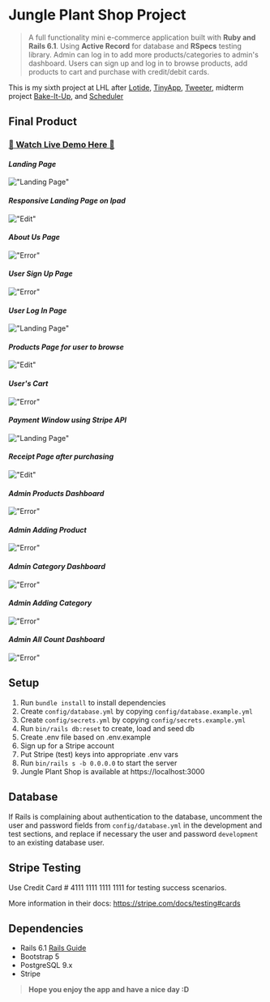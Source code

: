# Jungle Plant Shop Project

> A full functionality mini e-commerce application built with **Ruby and Rails 6.1**. Using **Active Record** for database and **RSpecs** testing library. Admin can log in to add more products/categories to admin's dashboard. Users can sign up and log in to browse products, add products to cart and purchase with credit/debit cards.

This is my sixth project at LHL after [Lotide](https://github.com/thaian161/lotide), [TinyApp](https://github.com/thaian161/tinyApp), [Tweeter](https://github.com/thaian161/tweeter), midterm project [Bake-It-Up](https://github.com/thaian161/Bake-It-Up), and [Scheduler](https://github.com/thaian161/Scheduler-react)

## Final Product

### [🌿 Watch Live Demo Here 🌸](https://youtu.be/uNaOVM1S9eI)

#### _Landing Page_

!["Landing Page"](https://github.com/thaian161/Jungle-Plant-Shop/blob/master/public/landing%20lap.png)

#### _Responsive Landing Page on Ipad_

!["Edit"](https://github.com/thaian161/Jungle-Plant-Shop/blob/master/public/mobile%20landing.png)

#### _About Us Page_

!["Error"](https://github.com/thaian161/Jungle-Plant-Shop/blob/master/public/about.png)

#### _User Sign Up Page_

!["Error"](https://github.com/thaian161/Jungle-Plant-Shop/blob/master/public/sign%20up%20page.png)

#### _User Log In Page_

!["Landing Page"](https://github.com/thaian161/Jungle-Plant-Shop/blob/master/public/login.png)

#### _Products Page for user to browse_

!["Edit"](https://github.com/thaian161/Jungle-Plant-Shop/blob/master/public/main%20jungle.png)

#### _User's Cart_

!["Error"](https://github.com/thaian161/Jungle-Plant-Shop/blob/master/public/my%20cart.png)

#### _Payment Window using Stripe API_

!["Landing Page"](https://github.com/thaian161/Jungle-Plant-Shop/blob/master/public/payment.png)

#### _Receipt Page after purchasing_

!["Edit"](https://github.com/thaian161/Jungle-Plant-Shop/blob/master/public/thanks%20for%20planting%20me.png)

#### _Admin Products Dashboard_

!["Error"](https://github.com/thaian161/Jungle-Plant-Shop/blob/master/public/dashboard.png)

#### _Admin Adding Product_

!["Error"](https://github.com/thaian161/Jungle-Plant-Shop/blob/master/public/new%20product.png)

#### _Admin Category Dashboard_

!["Error"](https://github.com/thaian161/Jungle-Plant-Shop/blob/master/public/category%20dash.png)

#### _Admin Adding Category_

!["Error"](https://github.com/thaian161/Jungle-Plant-Shop/blob/master/public/new%20cate.png)

#### _Admin All Count Dashboard_

!["Error"](https://github.com/thaian161/Jungle-Plant-Shop/blob/master/public/product%20count%20dashboard.png)

## Setup

1. Run `bundle install` to install dependencies
2. Create `config/database.yml` by copying `config/database.example.yml`
3. Create `config/secrets.yml` by copying `config/secrets.example.yml`
4. Run `bin/rails db:reset` to create, load and seed db
5. Create .env file based on .env.example
6. Sign up for a Stripe account
7. Put Stripe (test) keys into appropriate .env vars
8. Run `bin/rails s -b 0.0.0.0` to start the server
9. Jungle Plant Shop is available at https://localhost:3000

## Database

If Rails is complaining about authentication to the database, uncomment the user and password fields from `config/database.yml` in the development and test sections, and replace if necessary the user and password `development` to an existing database user.

## Stripe Testing

Use Credit Card # 4111 1111 1111 1111 for testing success scenarios.

More information in their docs: <https://stripe.com/docs/testing#cards>

## Dependencies

- Rails 6.1 [Rails Guide](http://guides.rubyonrails.org/v6.1/)
- Bootstrap 5
- PostgreSQL 9.x
- Stripe

> **Hope you enjoy the app and have a nice day :D**
